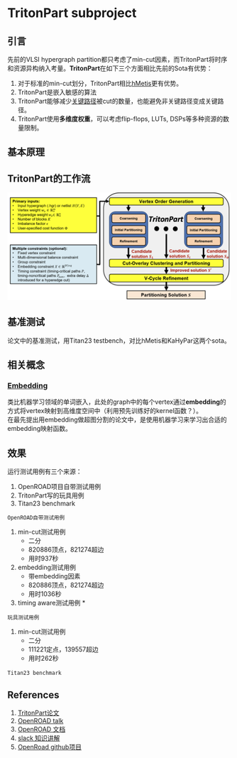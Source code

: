 # TritonPart subproject  
## 引言
先前的VLSI hypergraph partition都只考虑了min-cut因素，而TritonPart将时序和资源异构纳入考量。**TritonPart**在如下三个方面相比先前的Sota有优势：  
1. 对于标准的min-cut划分，TritonPart相比[hMetis](http://ieeexplore.ieee.org/document/748202/)更有优势。
2. TritonPart是嵌入敏感的算法
3. TritonPart能够减少[关键路径](https://vlsi.kr/Slack/#:~:text=Definition%3A%20In%20a%20digital%20circuit,performance%20of%20the%20entire%20system.)被cut的数量，也能避免非关键路径变成关键路径。
4. TritonPart使用**多维度权重**，可以考虑flip-flops, LUTs, DSPs等多种资源的数量限制。

## 基本原理

## TritonPart的工作流
![](../../png/workflow.png)

## 基准测试
论文中的基准测试，用Titan23 testbench，对比hMetis和KaHyPar这两个sota。

## 相关概念  
### [Embedding](https://ieeexplore.ieee.org/document/9169850)  
类比机器学习领域的单词嵌入，此处的graph中的每个vertex通过**embedding**的方式将vertex映射到高维度空间中（利用预先训练好的kernel函数？）。  
在最先提出用embedding做超图分割的论文中，是使用机器学习来学习出合适的embedding映射函数。

## 效果
运行测试用例有三个来源：
1. OpenROAD项目自带测试用例
2. TritonPart写的玩具用例
3. Titan23 benchmark  

`OpenROAD自带测试用例`
1. min-cut测试用例  
    * 二分
    * 820886顶点，821274超边  
    * 用时937秒
2. embedding测试用例  
    * 带embedding因素
    * 820886顶点，821274超边 
    * 用时1036秒
3. timing aware测试用例
    * 

`玩具测试用例`
1. min-cut测试用例  
    * 二分
    * 111221定点，139557超边
    * 用时262秒

`Titan23 benchmark`


## References
1. [TritonPart论文](https://ieeexplore.ieee.org/abstract/document/10323975)
2. [OpenROAD talk](https://www.youtube.com/watch?v=z-yoZuJx2IE)
3. [OpenROAD 文档](https://openroad.readthedocs.io/en/latest/)
4. [slack 知识讲解](https://www.icdesigntips.com/2020/12/setup-and-hold-slack-explained.html)
5. [OpenRoad github项目](https://github.com/The-OpenROAD-Project/OpenROAD)